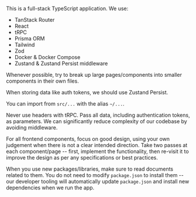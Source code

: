 This is a full-stack TypeScript application. We use:

- TanStack Router
- React
- tRPC
- Prisma ORM
- Tailwind
- Zod
- Docker & Docker Compose
- Zustand & Zustand Persist middleware

Whenever possible, try to break up large pages/components into smaller components in their own files.

When storing data like auth tokens, we should use Zustand Persist.

You can import from `src/...` with the alias `~/...`.

Never use headers with tRPC. Pass all data, including authentication tokens, as parameters. We can significantly reduce complexity of our codebase by avoiding middleware.

For all frontend components, focus on good design, using your own judgement when there is not a clear intended direction. Take two passes at each component/page -- first, implement the functionality, then re-visit it to improve the design as per any specifications or best practices.

When you use new packages/libraries, make sure to read documents related to them. You do not need to modify `package.json` to install them -- our developer tooling will automatically update `package.json` and install new dependencies when we run the app.
